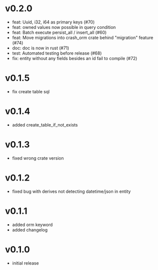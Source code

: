 # v0.2.0
- feat: Uuid, i32, i64 as primary keys (#70)
- feat: owned values now possible in query condition
- feat: Batch execute persist_all / insert_all (#60)
- feat: Move migrations into crash_orm crate behind "migration" feature (#74)
- doc: doc is now in rust (#71)
- test: Automated testing before release (#68)
- fix: entity without any fields besides an id fail to compile (#72)

# v0.1.5
- fix create table sql

# v0.1.4
- added create_table_if_not_exists

# v0.1.3
- fixed wrong crate version

# v0.1.2
- fixed bug with derives not detecting datetime/json in entity

# v0.1.1
- added orm keyword
- added changelog

# v0.1.0
- initial release




